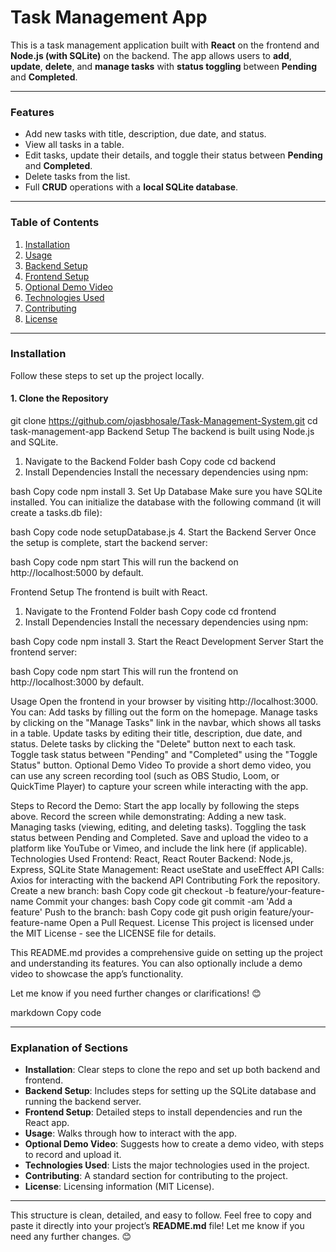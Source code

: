 # Task Management App

This is a task management application built with **React** on the frontend and **Node.js (with SQLite)** on the backend. The app allows users to **add**, **update**, **delete**, and **manage tasks** with **status toggling** between **Pending** and **Completed**.

---

### **Features**
- Add new tasks with title, description, due date, and status.
- View all tasks in a table.
- Edit tasks, update their details, and toggle their status between **Pending** and **Completed**.
- Delete tasks from the list.
- Full **CRUD** operations with a **local SQLite database**.

---

### **Table of Contents**
1. [Installation](#installation)
2. [Usage](#usage)
3. [Backend Setup](#backend-setup)
4. [Frontend Setup](#frontend-setup)
5. [Optional Demo Video](#optional-demo-video)
6. [Technologies Used](#technologies-used)
7. [Contributing](#contributing)
8. [License](#license)

---

### **Installation**
Follow these steps to set up the project locally.

#### **1. Clone the Repository**

git clone https://github.com/ojasbhosale/Task-Management-System.git
cd task-management-app
Backend Setup
The backend is built using Node.js and SQLite.

1. Navigate to the Backend Folder 
bash
Copy code
cd backend
2. Install Dependencies
Install the necessary dependencies using npm:

bash
Copy code
npm install
3. Set Up Database
Make sure you have SQLite installed. You can initialize the database with the following command (it will create a tasks.db file):

bash
Copy code
node setupDatabase.js
4. Start the Backend Server
Once the setup is complete, start the backend server:

bash
Copy code
npm start
This will run the backend on http://localhost:5000 by default.

Frontend Setup
The frontend is built with React.

1. Navigate to the Frontend Folder
bash
Copy code
cd frontend
2. Install Dependencies
Install the necessary dependencies using npm:

bash
Copy code
npm install
3. Start the React Development Server
Start the frontend server:

bash
Copy code
npm start
This will run the frontend on http://localhost:3000 by default.

Usage
Open the frontend in your browser by visiting http://localhost:3000.
You can:
Add tasks by filling out the form on the homepage.
Manage tasks by clicking on the "Manage Tasks" link in the navbar, which shows all tasks in a table.
Update tasks by editing their title, description, due date, and status.
Delete tasks by clicking the "Delete" button next to each task.
Toggle task status between "Pending" and "Completed" using the "Toggle Status" button.
Optional Demo Video
To provide a short demo video, you can use any screen recording tool (such as OBS Studio, Loom, or QuickTime Player) to capture your screen while interacting with the app.

Steps to Record the Demo:
Start the app locally by following the steps above.
Record the screen while demonstrating:
Adding a new task.
Managing tasks (viewing, editing, and deleting tasks).
Toggling the task status between Pending and Completed.
Save and upload the video to a platform like YouTube or Vimeo, and include the link here (if applicable).
Technologies Used
Frontend: React, React Router
Backend: Node.js, Express, SQLite
State Management: React useState and useEffect
API Calls: Axios for interacting with the backend API
Contributing
Fork the repository.
Create a new branch:
bash
Copy code
git checkout -b feature/your-feature-name
Commit your changes:
bash
Copy code
git commit -am 'Add a feature'
Push to the branch:
bash
Copy code
git push origin feature/your-feature-name
Open a Pull Request.
License
This project is licensed under the MIT License - see the LICENSE file for details.

This README.md provides a comprehensive guide on setting up the project and understanding its features. You can also optionally include a demo video to showcase the app’s functionality.

Let me know if you need further changes or clarifications! 😊

markdown
Copy code

---

### **Explanation of Sections**

- **Installation**: Clear steps to clone the repo and set up both backend and frontend.
- **Backend Setup**: Includes steps for setting up the SQLite database and running the backend server.
- **Frontend Setup**: Detailed steps to install dependencies and run the React app.
- **Usage**: Walks through how to interact with the app.
- **Optional Demo Video**: Suggests how to create a demo video, with steps to record and upload it.
- **Technologies Used**: Lists the major technologies used in the project.
- **Contributing**: A standard section for contributing to the project.
- **License**: Licensing information (MIT License).

---

This structure is clean, detailed, and easy to follow. Feel free to copy and paste it directly into your project’s **README.md** file! Let me know if you need any further changes. 😊
